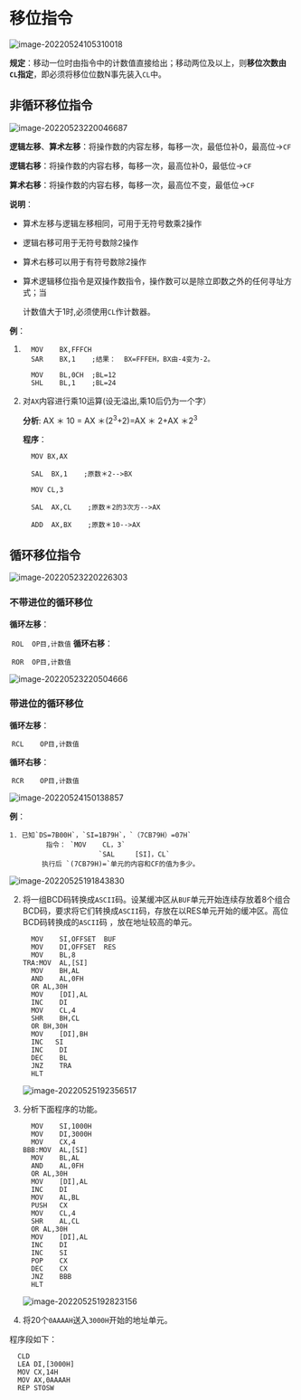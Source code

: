 # 移位指令

![image-20220524105310018](D:/Data/typora/photo/image-20220524105310018.png)

**规定**：移动一位时由指令中的计数值直接给出；移动两位及以上，则**移位次数由`CL`指定**，即必须将移位位数N事先装入`CL`中。 


## 非循环移位指令

![image-20220523220046687](D:/Data/typora/photo/image-20220523220046687.png)

**逻辑左移**、**算术左移**：将操作数的内容左移，每移一次，最低位补0，最高位→`CF`

**逻辑右移**：将操作数的内容右移，每移一次，最高位补0，最低位→`CF`

**算术右移**：将操作数的内容右移，每移一次，最高位不变，最低位→`CF`

**说明**：

- 算术左移与逻辑左移相同，可用于无符号数乘2操作

- 逻辑右移可用于无符号数除2操作

- 算术右移可以用于有符号数除2操作

- 算术逻辑移位指令是双操作数指令，操作数可以是除立即数之外的任何寻址方式；当

  计数值大于1时,必须使用`CL`作计数器。

**例**：

1. ```
     MOV	BX,FFFCH
     SAR	BX,1    ;结果：  BX=FFFEH，BX由-4变为-2。
   ```

   ```
     MOV	BL,0CH	;BL=12
     SHL	BL,1    ;BL=24
   ```

2. 对`AX`内容进行乘10运算(设无溢出,乘10后仍为一个字）

   **分析**: AX ＊ 10 = AX ＊(2<sup>3</sup>+2)=AX ＊ 2+AX ＊2<sup>3</sup>

   **程序**：

   ```
     MOV BX,AX
   
     SAL  BX,1    ;原数＊2-->BX
   
     MOV CL,3
   
     SAL  AX,CL    ;原数＊2的3次方-->AX
   
     ADD  AX,BX    ;原数＊10-->AX
   ```

## 循环移位指令

![image-20220523220226303](D:/Data/typora/photo/image-20220523220226303.png)

### 不带进位的循环移位

**循环左移**：

​	`ROL  OP目,计数值`
**循环右移**：

​	`ROR  OP目,计数值`

![image-20220523220504666](D:/Data/typora/photo/image-20220523220504666.png)

### 带进位的循环移位

**循环左移**：

​	`RCL	OP目,计数值`

**循环右移**：

​	`RCR	OP目,计数值`

![image-20220524150138857](D:/Data/typora/photo/image-20220524150138857.png)

**例**：

 	1. 已知`DS=7B00H`，`SI=1B79H`，`（7CB79H）=07H`
 	         指令： `MOV    CL，3`
 	                      `SAL     [SI]，CL`
 	        执行后 `(7CB79H)=`单元的内容和CF的值为多少。

![image-20220525191843830](D:/Data/typora/photo/image-20220525191843830.png)

2. 将一组BCD码转换成`ASCII`码。设某缓冲区从`BUF`单元开始连续存放着8个组合BCD码，要求将它们转换成`ASCII`码，存放在以RES单元开始的缓冲区。高位BCD码转换成的`ASCII`码 ，放在地址较高的单元。

   ```
     MOV	SI,OFFSET  BUF               
     MOV	DI,OFFSET  RES               
     MOV	BL,8                                     
   TRA:MOV	AL,[SI]                                         
     MOV	BH,AL                               
     AND	AL,0FH                               
     OR	AL,30H                                   
     MOV	[DI],AL                          
     INC	DI 
     MOV	CL,4 
     SHR	BH,CL
     OR	BH,30H
     MOV	[DI],BH
     INC   SI 
     INC	DI 
     DEC	BL 
     JNZ	TRA	 
     HLT 
   ```

   ![image-20220525192356517](D:/Data/typora/photo/image-20220525192356517.png)

3. 分析下面程序的功能。

   ```
     MOV	SI,1000H
     MOV	DI,3000H    
     MOV	CX,4	
   BBB:MOV	AL,[SI]
     MOV	BL,AL    
     AND	AL,0FH
     OR	AL,30H
     MOV	[DI],AL
     INC	DI
     MOV	AL,BL
     PUSH	CX
     MOV	CL,4
     SHR	AL,CL
     OR	AL,30H
     MOV	[DI],AL
     INC	DI
     INC	SI
     POP	CX
     DEC	CX
     JNZ	BBB
     HLT
   ```

   ![image-20220525192823156](D:/Data/typora/photo/image-20220525192823156.png)

4. 将20个`0AAAAH`送入`3000H`开始的地址单元。

  程序段如下： 

  ```
    CLD
    LEA	DI,[3000H]
    MOV	CX,14H
    MOV	AX,0AAAAH
    REP	STOSW
  ```

  